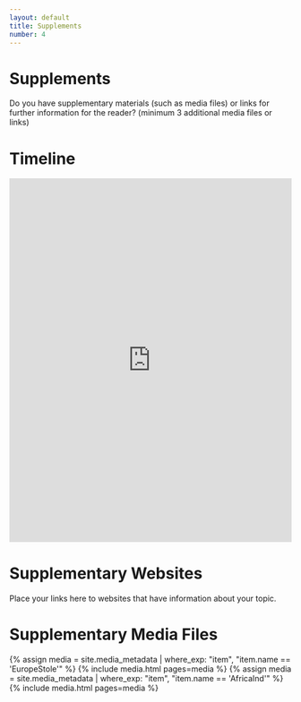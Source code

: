 ```yaml
---
layout: default
title: Supplements
number: 4
---
```


# Supplements

Do you have supplementary materials (such as media files) or links for further information for the reader? (minimum 3 additional media files or links)

# Timeline

<iframe class='timeline-iframe' src='https://cdn.knightlab.com/libs/timeline3/latest/embed/index.html?source=1d2ZUHFfLuLiJNU4MokBuaiMm7-97xB9yFSH6hbyQIwg&font=Default&lang=en&initial_zoom=2&height=650' width='100%' height='650' webkitallowfullscreen mozallowfullscreen allowfullscreen frameborder='0'></iframe>

# Supplementary Websites

Place your links here to websites that have information about your topic.

# Supplementary Media Files

{% assign media = site.media_metadata | where_exp: "item", "item.name == 'EuropeStole'" %}
{% include media.html pages=media %}
{% assign media = site.media_metadata | where_exp: "item", "item.name == 'AfricaInd'" %}
{% include media.html pages=media %}
